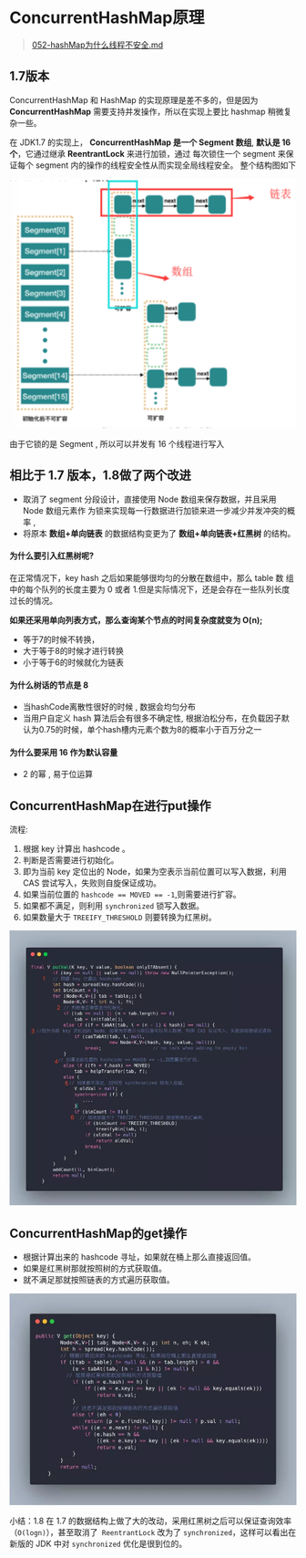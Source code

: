 # ConcurrentHashMap原理

>  [052-hashMap为什么线程不安全.md](052-hashMap为什么线程不安全.md) 

## 1.7版本

ConcurrentHashMap 和 HashMap 的实现原理是差不多的，但是因为 **ConcurrentHashMap** 需要支持并发操作，所以在实现上要比 hashmap 稍微复杂一些。

在 JDK1.7 的实现上， **ConcurrentHashMap 是一个 Segment 数组**, **默认是 16 个**，它通过继承 **ReentrantLock** 来进行加锁，通过 每次锁住一个 segment 来保证每个 segment 内的操作的线程安全性从而实现全局线程安全。 整个结构图如下

![image-20200714170752107](../../../assets/image-20200714170752107.png)

由于它锁的是 Segment , 所以可以并发有 16 个线程进行写入

## 相比于 1.7 版本，1.8做了两个改进

- 取消了 segment 分段设计，直接使用 Node 数组来保存数据，并且采用 Node 数组元素作
   为锁来实现每一行数据进行加锁来进一步减少并发冲突的概率 , 
- 将原本 **数组+单向链表** 的数据结构变更为了 **数组+单向链表+红黑树** 的结构。

#### 为什么要引入红黑树呢?

在正常情况下，key hash 之后如果能够很均匀的分散在数组中，那么 table 数 组中的每个队列的长度主要为 0 或者 1.但是实际情况下，还是会存在一些队列长度过长的情况。

**如果还采用单向列表方式，那么查询某个节点的时间复杂度就变为 O(n);**  

- 等于7的时候不转换，
- 大于等于8的时候才进行转换
- 小于等于6的时候就化为链表

#### 为什么树话的节点是 8

- 当hashCode离散性很好的时候 , 数据会均匀分布
- 当用户自定义 hash 算法后会有很多不确定性, 根据泊松分布，在负载因子默认为0.75的时候，单个hash槽内元素个数为8的概率小于百万分之一

#### 为什么要采用 16 作为默认容量

- 2 的幂 , 易于位运算

## ConcurrentHashMap在进行put操作

流程:

1. 根据 key 计算出 hashcode 。
2. 判断是否需要进行初始化。
3. 即为当前 key 定位出的 Node，如果为空表示当前位置可以写入数据，利用 CAS 尝试写入，失败则自旋保证成功。
4. 如果当前位置的 `hashcode == MOVED == -1`,则需要进行扩容。
5. 如果都不满足，则利用 `synchronized` 锁写入数据。
6. 如果数量大于 `TREEIFY_THRESHOLD` 则要转换为红黑树。

![img](../../../assets/640-20200714205439152.jpeg)

## ConcurrentHashMap的get操作

- 根据计算出来的 hashcode 寻址，如果就在桶上那么直接返回值。
- 如果是红黑树那就按照树的方式获取值。
- 就不满足那就按照链表的方式遍历获取值。

![image-20200714212931384](../../../assets/image-20200714212931384.png)

小结：1.8 在 1.7 的数据结构上做了大的改动，采用红黑树之后可以保证查询效率（`O(logn)`），甚至取消了` ReentrantLock` 改为了 `synchronized`，这样可以看出在新版的 JDK 中对 `synchronized` 优化是很到位的。

